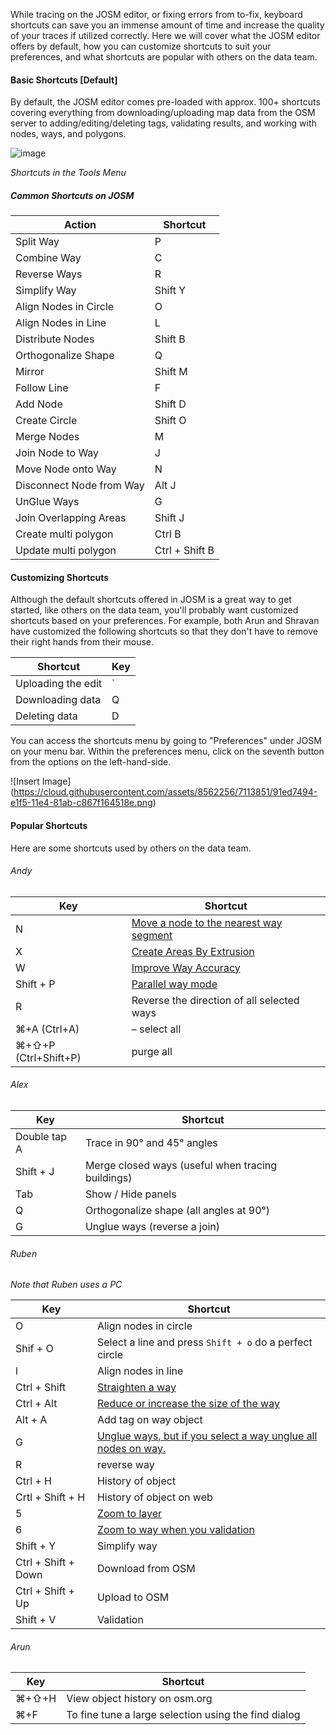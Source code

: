 While tracing on the JOSM editor, or fixing errors from to-fix, keyboard shortcuts can save you an immense amount of time and increase the quality of your traces if utilized correctly. Here we will cover what the JOSM editor offers by default, how you can customize shortcuts to suit your preferences, and what shortcuts are popular with others on the data team.

#### Basic Shortcuts [Default]

By default, the JOSM editor comes pre-loaded with approx. 100+ shortcuts covering everything from downloading/uploading map data from the OSM server to adding/editing/deleting tags, validating results, and working with nodes, ways, and polygons.

![image](https://cloud.githubusercontent.com/assets/8562256/7113237/5beb62a8-e1ef-11e4-832d-0fa5e827503e.png)

*Shortcuts in the Tools Menu*

##### Common Shortcuts on JOSM

Action | Shortcut
--- | ---
Split Way | P
Combine Way | C
Reverse Ways | R
Simplify Way | Shift Y
Align Nodes in Circle | O
Align Nodes in Line | L
Distribute Nodes | Shift B
Orthogonalize Shape | Q
Mirror | Shift M
Follow Line | F
Add Node | Shift D
Create Circle | Shift O
Merge Nodes | M
Join Node to Way | J
Move Node onto Way | N
Disconnect Node from Way | Alt J
UnGlue Ways | G
Join Overlapping Areas | Shift J
Create multi polygon | Ctrl B
Update multi polygon | Ctrl + Shift B

#### Customizing Shortcuts

Although the default shortcuts offered in JOSM is a great way to get started, like others on the data team, you'll probably want customized shortcuts based on your preferences. For example, both Arun and Shravan have customized the following shortcuts so that they don't have to remove their right hands from their mouse.

Shortcut | Key
---- | ----
Uploading the edit | ` 
Downloading data | Q
Deleting data | D

You can access the shortcuts menu by going to "Preferences" under JOSM on your menu bar. Within the preferences menu, click on the seventh button from the options on the left-hand-side.

![Insert Image] (https://cloud.githubusercontent.com/assets/8562256/7113851/91ed7494-e1f5-11e4-81ab-c867f164518e.png)

#### Popular Shortcuts

Here are some shortcuts used by others on the data team. 

###### Andy

Key|Shortcut
---|---
N |[Move a node to the nearest way segment](http://josm.openstreetmap.de/wiki/Help/Action/MoveNodeWay)
X |[Create Areas By Extrusion](http://josm.openstreetmap.de/wiki/Help/Action/Extrude)
W |[Improve Way Accuracy](http://josm.openstreetmap.de/wiki/Help/Action/ImproveWayAccuracy)
Shift + P |[Parallel way mode](http://josm.openstreetmap.de/wiki/Help/Action/Parallel)
R | Reverse the direction of all selected ways
⌘+A (Ctrl+A) |– select all
⌘+⇧+P (Ctrl+Shift+P) | purge all

###### Alex

Key | Shortcut
----|----
Double tap A | Trace in 90° and 45° angles
Shift + J | Merge closed ways (useful when tracing buildings)
Tab | Show / Hide panels
Q | Orthogonalize shape (all angles at 90°)
G | Unglue ways (reverse a join)


###### Ruben
*Note that Ruben uses a PC*

Key|Shortcut
---|---
O | Align nodes in circle
Shif + O | Select a line and press ` Shift + o ` do a perfect circle
l | Align nodes in line
Ctrl  + Shift |[Straighten a way](https://cloud.githubusercontent.com/assets/1152236/6030840/5deec5fc-abc8-11e4-9775-d6844558d19f.gif)
Ctrl + Alt |[ Reduce or increase the size of the way](https://cloud.githubusercontent.com/assets/1152236/6030899/d555dffe-abc8-11e4-817b-db1b6d32cd28.gif)
Alt + A | Add tag on way object
G |[Unglue ways, but  if you select a way unglue all nodes on way.](https://cloud.githubusercontent.com/assets/1152236/6031015/a88dea2e-abc9-11e4-9c41-169d005c9f89.gif)
R | reverse way
Ctrl + H | History of object
Crtl + Shift + H | History of object on web
5 | [Zoom to layer](https://cloud.githubusercontent.com/assets/1152236/6031214/76477db2-abcb-11e4-9b8b-7ffc017287d4.gif)
6 | [Zoom to way when you validation](https://cloud.githubusercontent.com/assets/1152236/6031267/df31d200-abcb-11e4-8566-c6f28e8918fe.gif)
Shift + Y | Simplify way
Ctrl + Shift + Down | Download from OSM
Ctrl + Shift + Up | Upload to OSM
Shift + V | Validation

###### Arun

Key|Shortcut
---|---
⌘+⇧+H |View object history on osm.org
⌘+F |To fine tune a large selection using the find dialog